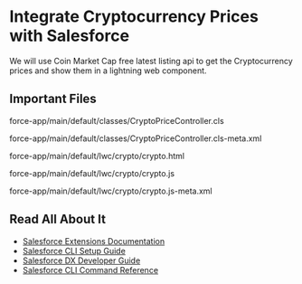 # Integrate Cryptocurrency Prices with Salesforce

We will use Coin Market Cap free latest listing api to get the Cryptocurrency prices and show them in a lightning web component.

## Important Files

force-app/main/default/classes/CryptoPriceController.cls

force-app/main/default/classes/CryptoPriceController.cls-meta.xml

force-app/main/default/lwc/crypto/crypto.html

force-app/main/default/lwc/crypto/crypto.js

force-app/main/default/lwc/crypto/crypto.js-meta.xml

## Read All About It

- [Salesforce Extensions Documentation](https://developer.salesforce.com/tools/vscode/)
- [Salesforce CLI Setup Guide](https://developer.salesforce.com/docs/atlas.en-us.sfdx_setup.meta/sfdx_setup/sfdx_setup_intro.htm)
- [Salesforce DX Developer Guide](https://developer.salesforce.com/docs/atlas.en-us.sfdx_dev.meta/sfdx_dev/sfdx_dev_intro.htm)
- [Salesforce CLI Command Reference](https://developer.salesforce.com/docs/atlas.en-us.sfdx_cli_reference.meta/sfdx_cli_reference/cli_reference.htm)
